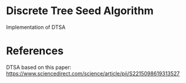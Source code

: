 # Discrete Tree Seed Algorithm
Implementation of DTSA
# References

DTSA based on this paper: https://www.sciencedirect.com/science/article/pii/S2215098619313527
